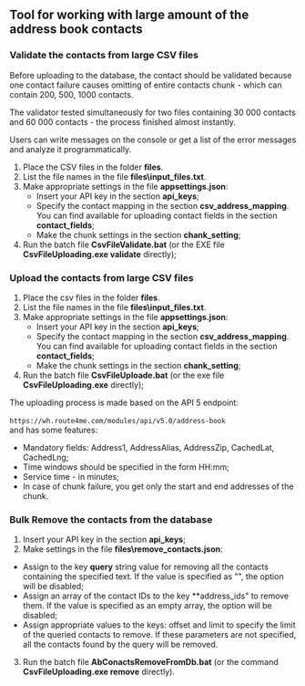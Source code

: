 ﻿## Tool for working with large amount of the address book contacts

### Validate the contacts from large CSV files

Before uploading to the database, the contact should be validated because one contact failure causes omitting of entire contacts chunk - which can contain 200, 500, 1000 contacts.

The validator tested simultaneously for two files containing 30 000 contacts and 60 000 contacts - the process finished almost instantly.

Users can write messages on the console or get a list of the error messages and analyze it programmatically.

1. Place the CSV files in the folder **files**.  
2. List the file names in the file **files\input_files.txt**.  
3. Make appropriate settings in the file **appsettings.json**:   
   - Insert your API key in the section **api_keys**;   
   - Specify the contact mapping in the section **csv_address_mapping**. You can find available for uploading contact fields in the section **contact_fields**;   
   - Make the chunk settings in the section **chank_setting**; 
4. Run the batch file **CsvFileValidate.bat** (or the EXE file **CsvFileUploading.exe validate** directly);  

### Upload the contacts from large CSV files
  
1. Place the csv files in the folder **files**.  
2. List the file names in the file **files\input_files.txt**.  
3. Make appropriate settings in the file **appsettings.json**:   
   - Insert your API key in the section **api_keys**;   
   - Specify the contact mapping in the section **csv_address_mapping**. You can find available for uploading contact fields in the section **contact_fields**;   
   - Make the chunk settings in the section **chank_setting**;   
4. Run the batch file **CsvFileUploade.bat** (or the exe file **CsvFileUploading.exe** directly);   
  
The uploading process is made based on the API 5 endpoint: <br>  
```https://wh.route4me.com/modules/api/v5.0/address-book``` 
<br> and has some features:  
   - Mandatory fields: Address1, AddressAlias, AddressZip, CachedLat, CachedLng;    
   - Time windows should be specified in the form HH:mm;
   - Service time - in minutes;
   - In case of chunk failure, you get only the start and end addresses of the chunk.   

### Bulk Remove the contacts from the database

 1. Insert your API key in the section **api_keys**;  
 2. Make settings in the file **files\remove_contacts.json**:   
   - Assign to the key **query** string value for removing all the contacts containing the specified text. If the value is specified as "", the option will be disabled;   
   - Assign an array of the contact IDs to the key **address_ids" to remove them. If the value is specified as an empty array, the option will be disabled;
   - Assign appropriate values to the keys: offset and limit to specify the limit of the queried contacts to remove. If these parameters are not specified, all the contacts found by the query will be removed.   
 3. Run the batch file **AbConactsRemoveFromDb.bat** (or the command **CsvFileUploading.exe remove** directly).
